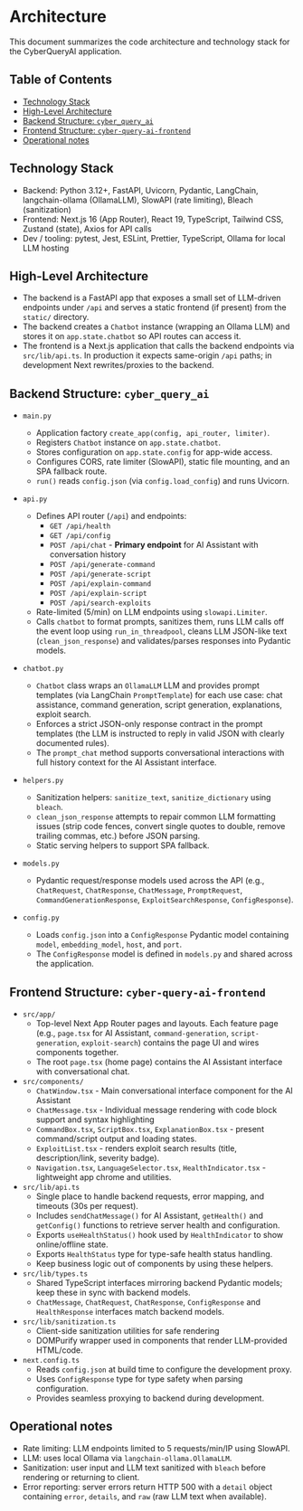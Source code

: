 <!-- omit from toc -->
# Architecture

This document summarizes the code architecture and technology stack for the CyberQueryAI application.

<!-- omit from toc -->
## Table of Contents
- [Technology Stack](#technology-stack)
- [High-Level Architecture](#high-level-architecture)
- [Backend Structure: `cyber_query_ai`](#backend-structure-cyber_query_ai)
- [Frontend Structure: `cyber-query-ai-frontend`](#frontend-structure-cyber-query-ai-frontend)
- [Operational notes](#operational-notes)


## Technology Stack
- Backend: Python 3.12+, FastAPI, Uvicorn, Pydantic, LangChain, langchain-ollama (OllamaLLM), SlowAPI (rate limiting), Bleach (sanitization)
- Frontend: Next.js 16 (App Router), React 19, TypeScript, Tailwind CSS, Zustand (state), Axios for API calls
- Dev / tooling: pytest, Jest, ESLint, Prettier, TypeScript, Ollama for local LLM hosting

## High-Level Architecture

- The backend is a FastAPI app that exposes a small set of LLM-driven endpoints under `/api` and serves a static frontend (if present) from the `static/` directory.
- The backend creates a `Chatbot` instance (wrapping an Ollama LLM) and stores it on `app.state.chatbot` so API routes can access it.
- The frontend is a Next.js application that calls the backend endpoints via `src/lib/api.ts`. In production it expects same-origin `/api` paths; in development Next rewrites/proxies to the backend.

## Backend Structure: `cyber_query_ai`

- `main.py`
    - Application factory `create_app(config, api_router, limiter)`.
    - Registers `Chatbot` instance on `app.state.chatbot`.
    - Stores configuration on `app.state.config` for app-wide access.
    - Configures CORS, rate limiter (SlowAPI), static file mounting, and an SPA fallback route.
    - `run()` reads `config.json` (via `config.load_config`) and runs Uvicorn.

- `api.py`
    - Defines API router (`/api`) and endpoints:
        - `GET /api/health`
        - `GET /api/config`
        - `POST /api/chat` - **Primary endpoint** for AI Assistant with conversation history
        - `POST /api/generate-command`
        - `POST /api/generate-script`
        - `POST /api/explain-command`
        - `POST /api/explain-script`
        - `POST /api/search-exploits`
    - Rate-limited (5/min) on LLM endpoints using `slowapi.Limiter`.
    - Calls `chatbot` to format prompts, sanitizes them, runs LLM calls off the event loop using `run_in_threadpool`, cleans LLM JSON-like text (`clean_json_response`) and validates/parses responses into Pydantic models.

- `chatbot.py`
    - `Chatbot` class wraps an `OllamaLLM` LLM and provides prompt templates (via LangChain `PromptTemplate`) for each use case: chat assistance, command generation, script generation, explanations, exploit search.
    - Enforces a strict JSON-only response contract in the prompt templates (the LLM is instructed to reply in valid JSON with clearly documented rules).
    - The `prompt_chat` method supports conversational interactions with full history context for the AI Assistant interface.

- `helpers.py`
    - Sanitization helpers: `sanitize_text`, `sanitize_dictionary` using `bleach`.
    - `clean_json_response` attempts to repair common LLM formatting issues (strip code fences, convert single quotes to double, remove trailing commas, etc.) before JSON parsing.
    - Static serving helpers to support SPA fallback.

- `models.py`
    - Pydantic request/response models used across the API (e.g., `ChatRequest`, `ChatResponse`, `ChatMessage`, `PromptRequest`, `CommandGenerationResponse`, `ExploitSearchResponse`, `ConfigResponse`).

- `config.py`
    - Loads `config.json` into a `ConfigResponse` Pydantic model containing `model`, `embedding_model`, `host`, and `port`.
    - The `ConfigResponse` model is defined in `models.py` and shared across the application.

## Frontend Structure: `cyber-query-ai-frontend`

- `src/app/`
  - Top-level Next App Router pages and layouts. Each feature page (e.g., `page.tsx` for AI Assistant, `command-generation`, `script-generation`, `exploit-search`) contains the page UI and wires components together.
  - The root `page.tsx` (home page) contains the AI Assistant interface with conversational chat.
- `src/components/`
    - `ChatWindow.tsx` - Main conversational interface component for the AI Assistant
    - `ChatMessage.tsx` - Individual message rendering with code block support and syntax highlighting
    - `CommandBox.tsx`, `ScriptBox.tsx`, `ExplanationBox.tsx` - present command/script output and loading states.
    - `ExploitList.tsx` - renders exploit search results (title, description/link, severity badge).
    - `Navigation.tsx`, `LanguageSelector.tsx`, `HealthIndicator.tsx` - lightweight app chrome and utilities.
- `src/lib/api.ts`
  - Single place to handle backend requests, error mapping, and timeouts (30s per request).
  - Includes `sendChatMessage()` for AI Assistant, `getHealth()` and `getConfig()` functions to retrieve server health and configuration.
  - Exports `useHealthStatus()` hook used by `HealthIndicator` to show online/offline state.
  - Exports `HealthStatus` type for type-safe health status handling.
  - Keep business logic out of components by using these helpers.
- `src/lib/types.ts`
  - Shared TypeScript interfaces mirroring backend Pydantic models; keep these in sync with backend models.
  - `ChatMessage`, `ChatRequest`, `ChatResponse`, `ConfigResponse` and `HealthResponse` interfaces match backend models.
- `src/lib/sanitization.ts`
  - Client-side sanitization utilities for safe rendering
  - DOMPurify wrapper used in components that render LLM-provided HTML/code.
- `next.config.ts`
  - Reads `config.json` at build time to configure the development proxy.
  - Uses `ConfigResponse` type for type safety when parsing configuration.
  - Provides seamless proxying to backend during development.

## Operational notes

- Rate limiting: LLM endpoints limited to 5 requests/min/IP using SlowAPI.
- LLM: uses local Ollama via `langchain-ollama.OllamaLLM`.
- Sanitization: user input and LLM text sanitized with `bleach` before rendering or returning to client.
- Error reporting: server errors return HTTP 500 with a `detail` object containing `error`, `details`, and `raw` (raw LLM text when available).
